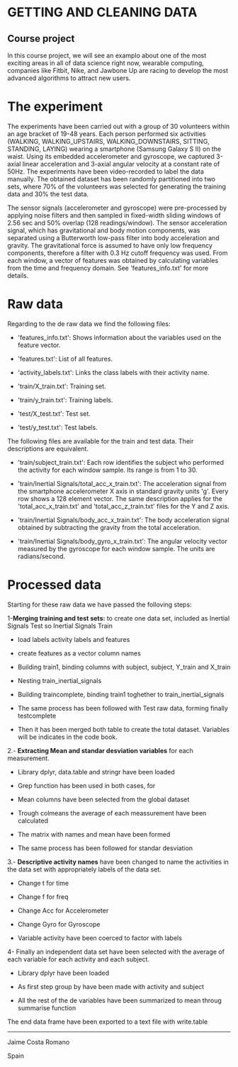 GETTING AND CLEANING DATA
=========================

Course project
--------------

In this course project, we will see an examplo about one of the most exciting areas in all of data science right now, wearable computing, companies like Fitbit, Nike, and Jawbone Up are racing to develop the most advanced algorithms to attract new users.

# The experiment

The experiments have been carried out with a group of 30 volunteers within an age bracket of 19-48 years. Each person performed six activities (WALKING, WALKING_UPSTAIRS, WALKING_DOWNSTAIRS, SITTING, STANDING, LAYING) wearing a smartphone (Samsung Galaxy S II) on the waist. Using its embedded accelerometer and gyroscope, we captured 3-axial linear acceleration and 3-axial angular velocity at a constant rate of 50Hz. The experiments have been video-recorded to label the data manually. The obtained dataset has been randomly partitioned into two sets, where 70% of the volunteers was selected for generating the training data and 30% the test data. 

The sensor signals (accelerometer and gyroscope) were pre-processed by applying noise filters and then sampled in fixed-width sliding windows of 2.56 sec and 50% overlap (128 readings/window). The sensor acceleration signal, which has gravitational and body motion components, was separated using a Butterworth low-pass filter into body acceleration and gravity. The gravitational force is assumed to have only low frequency components, therefore a filter with 0.3 Hz cutoff frequency was used. From each window, a vector of features was obtained by calculating variables from the time and frequency domain. See 'features_info.txt' for more details.

# Raw data 

Regarding to the de raw data we find the following files: 

- 'features_info.txt': Shows information about the variables used on the feature vector.

- 'features.txt': List of all features.

- 'activity_labels.txt': Links the class labels with their activity name.

- 'train/X_train.txt': Training set.

- 'train/y_train.txt': Training labels.

- 'test/X_test.txt': Test set.

- 'test/y_test.txt': Test labels.

The following files are available for the train and test data. Their descriptions are equivalent. 

- 'train/subject_train.txt': Each row identifies the subject who performed the activity for each window sample. Its range is from 1 to 30. 

- 'train/Inertial Signals/total_acc_x_train.txt': The acceleration signal from the smartphone accelerometer X axis in standard gravity units 'g'. Every row shows a 128 element vector. The same description applies for the 'total_acc_x_train.txt' and 'total_acc_z_train.txt' files for the Y and Z axis. 

- 'train/Inertial Signals/body_acc_x_train.txt': The body acceleration signal obtained by subtracting the gravity from the total acceleration. 

- 'train/Inertial Signals/body_gyro_x_train.txt': The angular velocity vector measured by the gyroscope for each window sample. The units are radians/second.

# Processed data

Starting for these raw data we have passed the folloving steps:

1-**Merging training and test sets:** to create one data set, included as Inertial Signals Test so Inertial Signals Train 

- load labels activity labels and features

- create features as a vector column names

- Building train1, binding columns with subject, subject, Y_train and   X_train

- Nesting train_inertial_signals

- Building traincomplete, binding train1 toghether to     train_inertial_signals 

- The same process has been followed with Test raw data, forming finally testcomplete

- Then it has been merged both table to create the total dataset. Variables will be indicates in the code book.

2.- **Extracting Mean and standar desviation variables** for each measurement. 

- Library dplyr, data.table and stringr have been loaded

- Grep function has been used in both cases, for 

- Mean columns have been selected from the global dataset

- Trough colmeans the average of each meassurement have been   calculated

- The matrix with names and mean have been formed

- The same process has been followed for standar desviation 

3.- **Descriptive activity names** have been changed to name the activities in the data set with appropriately labels of the data set.  

- Change t for time

- Change f for freq

- Change Acc for Accelerometer

- Change Gyro for Gyroscope

- Variable activity have been coerced to factor with labels

4- Finally an independent data set have been selected with the average of each variable for each activity and each subject.

- Library dplyr have been loaded

- As first step group by have been made with activity and subject

- All the rest of the de variables have been summarized to mean throug summarise function

The end data frame have been exported to a text file with write.table



----------------------------

Jaime Costa Romano

Spain




